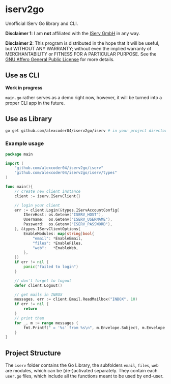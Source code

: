 
# iserv2go

Unofficial IServ Go library and CLI.

**Disclaimer 1**: I am **not** affiliated with the [IServ GmbH](https://iserv.eu/) in any way.

**Disclaimer 2**: This program is distributed in the hope that it will be useful, but WITHOUT ANY WARRANTY; without even the implied warranty of MERCHANTABILITY or FITNESS FOR A PARTICULAR PURPOSE. See the [GNU Affero General Public License](./LICENSE) for more details.

## Use as CLI

**Work in progress**

`main.go` rather serves as a demo right now, however, it will be turned into a proper CLI app in the future.

## Use as Library

```sh
go get github.com/alexcoder04/iserv2go/iserv # in your project directory
```

### Example usage

```go
package main

import (
    "github.com/alexcoder04/iserv2go/iserv"
    "github.com/alexcoder04/iserv2go/iserv/types"
)

func main(){
    // create new client instance
    client := iserv.IServClient{}

    // login your client
    err := client.Login(&types.IServAccountConfig{
		IServHost: os.Getenv("ISERV_HOST"),
		Username:  os.Getenv("ISERV_USERNAME"),
		Password:  os.Getenv("ISERV_PASSWORD"),
	}, &types.IServClientOptions{
		EnableModules: map[string]bool{
			"email": *EnableEmail,
			"files": *EnableFiles,
			"web":   *EnableWeb,
		},
	})
    if err != nil {
        panic("failed to login")
    }

    // don't forget to logout
    defer client.Logout()

    // get mails in INBOX
    messages, err := client.Email.ReadMailbox("INBOX", 10)
    if err != nil {
        return
    }
    // print them
    for _, m := range messages {
        fmt.Printf(" = '%s' from %s\n", m.Envelope.Subject, m.Envelope.Sender[0].Address())
    }
}
```

## Project Structure

The `iserv` folder contains the Go Library, the subfolders `email`, `files`, `web` are modules, which can be (de-)activated separately.
They contain each `user.go` files, which include all the functions meant to be used by end-user.
